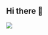 ## Hi there 👋

<img src="https://github-readme-stats.vercel.app/api?username=YukinoshitaLove&show_icons=true&icon_color=CE1D2D&text_color=718096&bg_color=ffffff&hide_title=true" />

<!--
**YukinoshitaLove/YukinoshitaLove** is a ✨ _special_ ✨ repository because its `README.md` (this file) appears on your GitHub profile.

Here are some ideas to get you started:

- 🔭 I’m currently working on ...
- 🌱 I’m currently learning ...
- 👯 I’m looking to collaborate on ...
- 🤔 I’m looking for help with ...
- 💬 Ask me about ...
- 📫 How to reach me: ...
- 😄 Pronouns: ...
- ⚡ Fun fact: ...
-->
